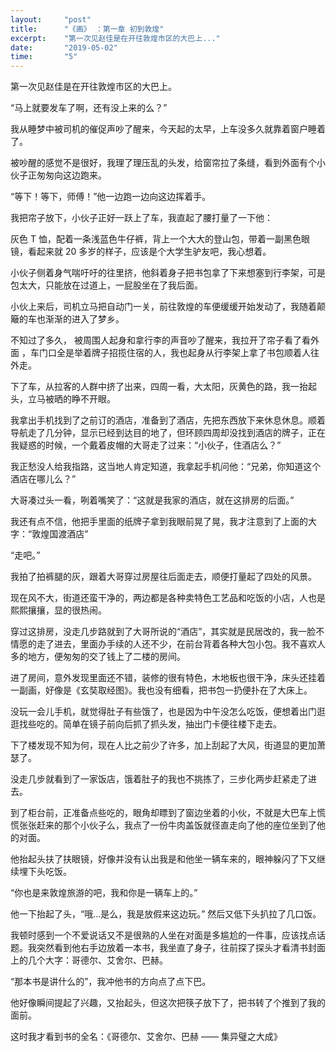 ```yaml
---
layout:     "post"
title:      "《画》 ：第一章 初到敦煌"
excerpt:    "第一次见赵佳是在开往敦煌市区的大巴上..."
date:       "2019-05-02"
time:       "5"
---
```


第一次见赵佳是在开往敦煌市区的大巴上。

“马上就要发车了啊，还有没上来的么？”

我从睡梦中被司机的催促声吵了醒来，今天起的太早，上车没多久就靠着窗户睡着了。

被吵醒的感觉不是很好，我理了理压乱的头发，给窗帘拉了条缝，看到外面有个小伙子正匆匆向这边跑来。

“等下！等下，师傅！”他一边跑一边向这边挥着手。

我把帘子放下，小伙子正好一跃上了车，我直起了腰打量了一下他：

灰色 T 恤，配着一条浅蓝色牛仔裤，背上一个大大的登山包，带着一副黑色眼镜，看起来就 20 多岁的样子，应该是个大学生驴友吧，我心想着。

小伙子侧着身气喘吁吁的往里挤，他斜着身子把书包拿了下来想塞到行李架，可是包太大，只能放在过道上，一屁股坐在了我后面。

小伙上来后，司机立马把自动门一关，前往敦煌的车便缓缓开始发动了，我随着颠簸的车也渐渐的进入了梦乡。

不知过了多久， 被周围人起身和拿行李的声音吵了醒来，我拉开了帘子看了看外面 ，车门口全是举着牌子招揽住宿的人，我也起身从行李架上拿了书包顺着人往外走。

下了车，从拉客的人群中挤了出来，四周一看，大太阳，灰黄色的路，我一抬起头，立马被晒的睁不开眼。

我拿出手机找到了之前订的酒店，准备到了酒店，先把东西放下来休息休息。顺着导航走了几分钟，显示已经到达目的地了，但环顾四周却没找到酒店的牌子，正在我疑惑的时候，一个戴着皮帽的大哥走了过来：“小伙子，住酒店么？”

我正愁没人给我指路，这当地人肯定知道，我拿起手机问他：“兄弟，你知道这个酒店在哪儿么？”

大哥凑过头一看，咧着嘴笑了：“这就是我家的酒店，就在这排房的后面。”

我还有点不信，他把手里面的纸牌子拿到我眼前晃了晃，我才注意到了上面的大字：“敦煌国渡酒店”

“走吧。”

我拍了拍裤腿的灰，跟着大哥穿过房屋往后面走去，顺便打量起了四处的风景。

现在风不大，街道还蛮干净的，两边都是各种卖特色工艺品和吃饭的小店，人也是熙熙攘攘，显的很热闹。

穿过这排房，没走几步路就到了大哥所说的“酒店”，其实就是民居改的，我一脸不情愿的走了进去，里面办手续的人还不少，在前台背着各种大包小包。我不喜欢人多的地方，便匆匆的交了钱上了二楼的房间。

进了房间，意外发现里面还不错，装修的很有特色，木地板也很干净，床头还挂着一副画，好像是《玄奘取经图》。我也没有细看，把书包一扔便扑在了大床上。

没玩一会儿手机，就觉得肚子有些饿了，也是因为中午没怎么吃饭，便想着出门逛逛找些吃的。简单在镜子前向后抓了抓头发，抽出门卡便往楼下走去。

下了楼发现不知为何，现在人比之前少了许多，加上刮起了大风，街道显的更加萧瑟了。

没走几步就看到了一家饭店，饿着肚子的我也不挑拣了，三步化两步赶紧走了进去。

到了柜台前，正准备点些吃的，眼角却瞟到了窗边坐着的小伙，不就是大巴车上慌慌张张赶来的那个小伙子么，我点了一份牛肉盖饭就径直走向了他的座位坐到了他的对面。

他抬起头扶了扶眼镜，好像并没有认出我是和他坐一辆车来的，眼神躲闪了下又继续埋下头吃饭。

“你也是来敦煌旅游的吧，我和你是一辆车上的。” 

他一下抬起了头，“哦...是么，我是放假来这边玩。” 然后又低下头扒拉了几口饭。

我顿时感到一个不爱说话又不是很熟的人坐在对面是多尴尬的一件事，应该找点话题。我突然看到他右手边放着一本书，我坐直了身子，往前探了探头才看清书封面上的几个大字：哥德尔、艾舍尔、巴赫。

“那本书是讲什么的”，我冲他书的方向点了点下巴。

他好像瞬间提起了兴趣，又抬起头，但这次把筷子放下了，把书转了个推到了我的面前。

这时我才看到书的全名：《哥德尔、艾舍尔、巴赫 —— 集异璧之大成》